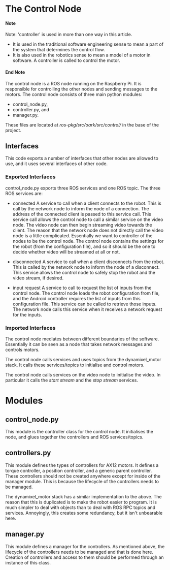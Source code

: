 # The Control Node #

#### Note ####
Note: 'controller' is used in more than one way in this article. 
*   It is used in the traditional software engineering sense to mean a part of
    the system that determines the control flow. 
*   It is also used in the robotics sense  to mean a model of a motor in
    software. A controller is called to control the motor.
#### End Note ####

The control node is a ROS node running on the Raspberry Pi. It is responsible
for controlling the other nodes and sending messages to the motors. The
control node consists of three main python modules:

*   control_node.py,
*   controller.py, and
*   manager.py.

These files are located at *ros-pkg/src/oark/src/control/* in the base of the
project.

## Interfaces ##

This code exports a number of interfaces that other nodes are allowed to use,
and it uses several interfaces of other code.

### Exported Interfaces ###

control_node.py exports three ROS services and one ROS topic. The three ROS
services are:

*   connected
    A service to call when a client connects to the robot. This is call by the
network node to inform the node of a connection. The address of the connected
client is passed to this service call. This service call allows the
control node to call a similar service on the video node. The video node can
then begin streaming video towards the client.
    The reason that the network node does not directly call the video node is
a little complicated. Essentially we want to controller of the nodes to be the
control node. The control node contains the settings for the robot (from the
configuration file), and so it should be the one to decide whether video will
be streamed at all or not.

*   disconnected
    A service to call when a client disconnects from the robot. This is called
by the network node to inform the node of a disconnect. This service allows
the control node to safely stop the robot and the video stream, if desired.

*   input request
    A service to call to request the list of inputs from the control node. The
control node loads the robot configuration from file, and the Android
controller requires the list of inputs from this configuration file. This
service can be called to retrieve those inputs. The network node calls this
service when it receives a network request for the inputs.


### Imported Interfaces ###

The control node mediates between different boundaries of the software.
Essentially it can be seen as a node that takes network messages and controls
motors. 

The control node calls services and uses topics from the dynamixel_motor
stack. It calls these services/topics to initialise and control motors.

The control node calls services on the video node to initialise the video. In
particular it calls the *start stream* and the *stop stream* services.


# Modules #

## control_node.py ##

This module is the controller class for the control node. It initialises the
node, and glues together the controllers and ROS services/topics.

## controllers.py ##

This module defines the types of controllers for AX12 motors. It defines a
torque controller, a position controller, and a generic parent controller.
These controllers should not be created anywhere except for inside of the
manager module. This is because the lifecycle of the controllers needs to be
managed. 

The dynamixel_motor stack has a similar implementation to the above. The
reason that this is duplicated is to make the robot easier to program. It is
much simpler to deal with objects than to deal with ROS RPC topics and
services. Annoyingly, this creates some redundancy, but it isn't unbearable
here.

## manager.py ##

This module defines a manager for the controllers. As mentioned above, the
lifecycle of the controllers needs to be managed and that is done here.
Creation of controllers and access to them should be performed through an
instance of this class.
